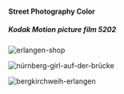 #### Street Photography Color

##### Kodak Motion picture film 5202

![erlangen-shop](https://live.staticflickr.com/65535/50869269698_37362d19e9_c.jpg)


![nürnberg-girl-auf-der-brücke](https://live.staticflickr.com/65535/50869269053_407d25a4ec_c.jpg)


![bergkirchweih-erlangen](https://live.staticflickr.com/65535/50869254403_fd9d078354_c.jpg)

